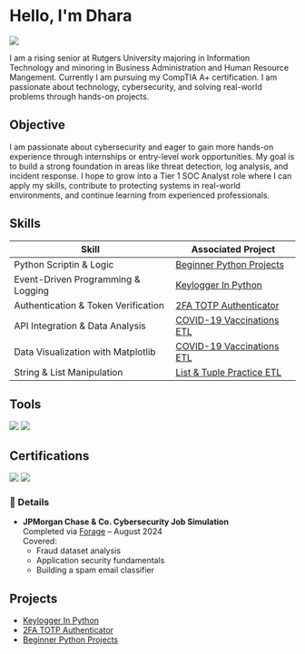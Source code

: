 # Hello, I'm Dhara 
<a href="www.linkedin.com/in/dharapatel730"><img src="https://img.shields.io/badge/-LinkedIn-0072b1?&style=for-the-badge&logo=linkedin&logoColor=white" /></a>

I am a rising senior at Rutgers University majoring in Information Technology and minoring in Business Administration and Human Resource Mangement. Currently I am pursuing my CompTIA A+ certification. I am passionate about technology, cybersecurity, and solving real-world problems through hands-on projects.

## Objective
I am passionate about cybersecurity and eager to gain more hands-on experience through internships or entry-level work opportunities. My goal is to build a strong foundation in areas like threat detection, log analysis, and incident response. I hope to grow into a Tier 1 SOC Analyst role where I can apply my skills, contribute to protecting systems in real-world environments, and continue learning from experienced professionals.

## Skills

| Skill                                         | Associated Project         |
|-----------------------------------------------|----------------------------|
| Python Scriptin & Logic                       | <a href="https://github.com/dpatel730/Beginner-Python-Projects/tree/main">Beginner Python Projects</a>|
| Event-Driven Programming & Logging            | <a href="https://github.com/dpatel730/Keylogger-in-Python-/tree/main">Keylogger In Python</a> |
| Authentication & Token Verification           | <a href="https://github.com/dpatel730/2FA-TOTP-Authenticator/tree/main">2FA TOTP Authenticator</a>|
| API Integration & Data Analysis               | <a href="https://github.com/dpatel730/COVID-19-Vaccinations-ETL/tree/main">COVID-19 Vaccinations ETL</a>|
| Data Visualization with Matplotlib            | <a href="https://github.com/dpatel730/COVID-19-Vaccinations-ETL/tree/main">COVID-19 Vaccinations ETL</a>|
| String & List Manipulation                    | <a href="https://github.com/dpatel730/List-Tuple-Practice/tree/main">List & Tuple Practice ETL</a>|

## Tools
<div>
  <img src="https://img.shields.io/badge/-Python-3776AB?&style=for-the-badge&logo=python&logoColor=white" />
  <img src="https://img.shields.io/badge/-VSCode-007ACC?&style=for-the-badge&logo=visualstudiocode&logoColor=white" />
</div>


## Certifications
<div>
  <img src="https://img.shields.io/badge/-CompTIA_A%2B_(in_progress)-4D4D4D?&style=for-the-badge&logo=CompTIA&logoColor=white" />
  <img src="https://img.shields.io/badge/-JPMorgan_Cybersecurity_Simulation-0071C5?&style=for-the-badge&logo=JPMorgan&logoColor=white" />
</div>

### 🧾 Details
- **JPMorgan Chase & Co. Cybersecurity Job Simulation**  
  Completed via [Forage](https://theforage.com/) – August 2024  
  Covered:
  - Fraud dataset analysis
  - Application security fundamentals
  - Building a spam email classifier
 

## Projects
- <a href="https://github.com/dpatel730/Keylogger-in-Python-/tree/main">Keylogger In Python</a>  
- <a href="https://github.com/dpatel730/2FA-TOTP-Authenticator/tree/main">2FA TOTP Authenticator</a>  
- <a href="https://github.com/dpatel730/Beginner-Python-Projects/tree/main">Beginner Python Projects</a>
